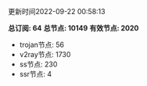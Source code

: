 更新时间2022-09-22 00:58:13

**总订阅: 64**
**总节点: 10149**
**有效节点: 2020**
- trojan节点: 56
- v2ray节点: 1730
- ss节点: 230
- ssr节点: 4
